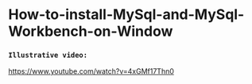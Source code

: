 # How-to-install-MySql-and-MySql-Workbench-on-Window

### `Illustrative video:`

https://www.youtube.com/watch?v=4xGMf17Thn0
